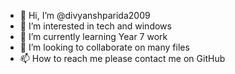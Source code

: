 - 👋 Hi, I’m @divyanshparida2009
- 👀 I’m interested in tech and windows
- 🌱 I’m currently learning Year 7 work
- 💞️ I’m looking to collaborate on many files
- 📫 How to reach me please contact me on GitHub


<!---
divyanshparida2009/divyanshparida2009 is a ✨ special ✨ repository because its `README.md` (this file) appears on your GitHub profile.
You can click the Preview link to take a look at your changes.
--->
